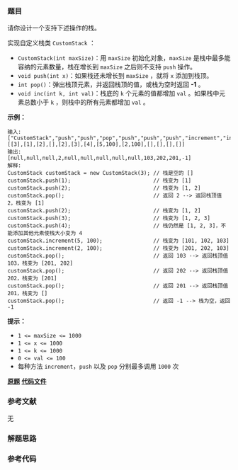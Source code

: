 ### 题目
请你设计一个支持下述操作的栈。

实现自定义栈类 `CustomStack` ：

  * `CustomStack(int maxSize)`：用 `maxSize` 初始化对象，`maxSize` 是栈中最多能容纳的元素数量，栈在增长到 `maxSize` 之后则不支持 `push` 操作。
  * `void push(int x)`：如果栈还未增长到 `maxSize` ，就将 `x` 添加到栈顶。
  * `int pop()`：弹出栈顶元素，并返回栈顶的值，或栈为空时返回 **-1** 。
  * `void inc(int k, int val)`：栈底的 `k` 个元素的值都增加 `val` 。如果栈中元素总数小于 `k` ，则栈中的所有元素都增加 `val` 。



**示例：**

    
    
    输入:
    ["CustomStack","push","push","pop","push","push","push","increment","increment","pop","pop","pop","pop"]
    [[3],[1],[2],[],[2],[3],[4],[5,100],[2,100],[],[],[],[]]
    输出:
    [null,null,null,2,null,null,null,null,null,103,202,201,-1]
    解释:
    CustomStack customStack = new CustomStack(3); // 栈是空的 []
    customStack.push(1);                          // 栈变为 [1]
    customStack.push(2);                          // 栈变为 [1, 2]
    customStack.pop();                            // 返回 2 --> 返回栈顶值 2，栈变为 [1]
    customStack.push(2);                          // 栈变为 [1, 2]
    customStack.push(3);                          // 栈变为 [1, 2, 3]
    customStack.push(4);                          // 栈仍然是 [1, 2, 3]，不能添加其他元素使栈大小变为 4
    customStack.increment(5, 100);                // 栈变为 [101, 102, 103]
    customStack.increment(2, 100);                // 栈变为 [201, 202, 103]
    customStack.pop();                            // 返回 103 --> 返回栈顶值 103，栈变为 [201, 202]
    customStack.pop();                            // 返回 202 --> 返回栈顶值 202，栈变为 [201]
    customStack.pop();                            // 返回 201 --> 返回栈顶值 201，栈变为 []
    customStack.pop();                            // 返回 -1 --> 栈为空，返回 -1
    



**提示：**

  * `1 <= maxSize <= 1000`
  * `1 <= x <= 1000`
  * `1 <= k <= 1000`
  * `0 <= val <= 100`
  * 每种方法 `increment`，`push` 以及 `pop` 分别最多调用 `1000` 次

 **[原题](https://leetcode-cn.com/problems/design-a-stack-with-increment-operation/)**    **[代码文件]()**


### 参考文献
无

### 解题思路




### 参考代码

```go


```




